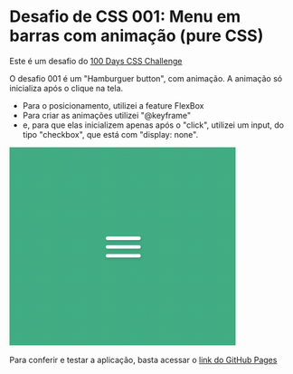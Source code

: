 # Desafio de CSS 001: Menu em barras com animação (pure CSS)
Este é um desafio do [100 Days CSS Challenge](https://100dayscss.com/?dayIndex=001)

O desafio 001 é um "Hamburguer button", com animação. A animação só inicializa após o clique na tela.
- Para o posicionamento, utilizei a feature FlexBox
- Para criar as animações utilizei "@keyframe"
- e, para que elas inicializem apenas após o "click", utilizei um input, do tipo "checkbox", que está com "display: none".


<div>
  <img src="images/animation.gif" width="400px" title="nintendo switch">
</div>

Para conferir e testar a aplicação, basta acessar o [link do GitHub Pages](https://rebecaassis.github.io/animated-bars/)
